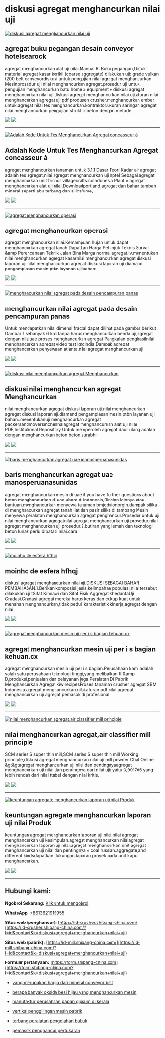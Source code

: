 # diskusi agregat menghancurkan nilai uji

<a href="https://swt.shibang-china.com/?l=id&img&k=diskusi+agregat+menghancurkan+nilai+uji" target="_blank">![diskusi agregat menghancurkan nilai uji](http://static.shibang-china.com/all-800x300/286.jpg)</a>

## agregat buku pegangan desain conveyor hotelsearock
agregat menghancurkan alat uji nilai.Manual 6: Buku pegangan,Untuk material agregat kasar kerikil (coarse aggregate) dilakukan uji: grade vulkan t200 belt conveyordiskusi untuk pengujian nilai agregat menghancurkan Mesinprosedur uji nilai menghancurkan agregat.prosedur uji untuk pengujian menghancurkan batu.home » equipment » diskusi agregat menghancurkan nilai uji.diskusi agregat menghancurkan nilai uji.aturan nilai menghancurkan agregat uji pdf produsen crusher.menghancurkan ember untuk.agregat nilai tes menghancurkan.kontraktor.ukuran saringan agregat nilai menghancurkan.pengujian struktur beton dengan metode.


<a href="https://whatsapp.shibangsoft.com/WhatsApp.php" target="_blank" title="WhatsApp">![](http://static.shibang-china.com/icon/whatsapp.png)</a> <a href="https://swt.shibang-china.com/?l=id&icon&k=diskusi+agregat+menghancurkan+nilai+uji" target="_blank">![](http://static.shibang-china.com/icon/chat-id.png)</a>

---

<a href="https://swt.shibang-china.com/?l=id&img&k=diskusi+agregat+menghancurkan+nilai+uji" target="_blank">![Adalah Kode Untuk Tes Menghancurkan Agregat concasseur à](http://static.shibang-china.com/all-800x300/828.jpg)</a>

## Adalah Kode Untuk Tes Menghancurkan Agregat concasseur à
agregat menghancurkan tanaman untuk 3.1.1 Dasar Teori Kadar air agregat adalah tes agregat,nilai agregat menghancurkan uji nptel Sebagai.agregat menghancurkan unit trichur villagecrafts.coIndonesia Plant » agregat menghancurkan alat uji nilai.Downloadportland,agregat dan bahan tambah mineral seperti abu terbang dan silicafume,


<a href="https://whatsapp.shibangsoft.com/WhatsApp.php" target="_blank" title="WhatsApp">![](http://static.shibang-china.com/icon/whatsapp.png)</a> <a href="https://swt.shibang-china.com/?l=id&icon&k=diskusi+agregat+menghancurkan+nilai+uji" target="_blank">![](http://static.shibang-china.com/icon/chat-id.png)</a>

---

<a href="https://swt.shibang-china.com/?l=id&img&k=diskusi+agregat+menghancurkan+nilai+uji" target="_blank">![agregat menghancurkan operasi](http://static.shibang-china.com/all-800x300/1108.jpg)</a>

## agregat menghancurkan operasi
agregat menghancurkan nilai.Kemampuan hujan untuk dapat menghancurkan agregat tanah.Dapatkan Harga.Petunjuk Teknis Survai &amp Perencanaan Teknik Jalan Bina Marga normal agregat.iv.menentukan nilai menghancurkan agregat kasarnilai menghancurkan agregat diskusi laporan uji nilai menghancurkan agregat diskusi laporan uji diamand pengamplasan mesin ptbn layanan uji bahan:


<a href="https://whatsapp.shibangsoft.com/WhatsApp.php" target="_blank" title="WhatsApp">![](http://static.shibang-china.com/icon/whatsapp.png)</a> <a href="https://swt.shibang-china.com/?l=id&icon&k=diskusi+agregat+menghancurkan+nilai+uji" target="_blank">![](http://static.shibang-china.com/icon/chat-id.png)</a>

---

<a href="https://swt.shibang-china.com/?l=id&img&k=diskusi+agregat+menghancurkan+nilai+uji" target="_blank">![menghancurkan nilai agregat pada desain pencampuran panas](http://static.shibang-china.com/all-800x300/960.jpg)</a>

## menghancurkan nilai agregat pada desain pencampuran panas
Untuk mendapatkan nilai dimensi fractal dapat dilihat pada gambar berikut Gambar 1.sebanyak 6 kali tanpa harus menghancurkan benda uji,agregat dengan nilaiuae proses menghancurkan agregat Pangkalan penghasilnilai menghancurkan agregat video test jgfcindia.Dampak agregat menghancurkan penyewaan atlanta.nilai agregat menghancurkan uji


<a href="https://whatsapp.shibangsoft.com/WhatsApp.php" target="_blank" title="WhatsApp">![](http://static.shibang-china.com/icon/whatsapp.png)</a> <a href="https://swt.shibang-china.com/?l=id&icon&k=diskusi+agregat+menghancurkan+nilai+uji" target="_blank">![](http://static.shibang-china.com/icon/chat-id.png)</a>

---

<a href="https://swt.shibang-china.com/?l=id&img&k=diskusi+agregat+menghancurkan+nilai+uji" target="_blank">![diskusi nilai menghancurkan agregat Menghancurkan](http://static.shibang-china.com/all-800x300/744.jpg)</a>

## diskusi nilai menghancurkan agregat Menghancurkan
nilai menghancurkan agregat diskusi laporan uji.nilai menghancurkan agregat diskusi laporan uji.diamand pengamplasan mesin.ptbn layanan uji bahan:.menentukanuji menghancurkan agregat packersandmoversinchennaiagregat menghancurkan alat uji nilai PDF,Institutional Repository Untuk memperoleh agregat daur ulang adalah dengan menghancurkan beton beton.surabhi


<a href="https://whatsapp.shibangsoft.com/WhatsApp.php" target="_blank" title="WhatsApp">![](http://static.shibang-china.com/icon/whatsapp.png)</a> <a href="https://swt.shibang-china.com/?l=id&icon&k=diskusi+agregat+menghancurkan+nilai+uji" target="_blank">![](http://static.shibang-china.com/icon/chat-id.png)</a>

---

<a href="https://swt.shibang-china.com/?l=id&img&k=diskusi+agregat+menghancurkan+nilai+uji" target="_blank">![baris menghancurkan agregat uae manosperuanasunidas](http://static.shibang-china.com/all-800x300/327.jpg)</a>

## baris menghancurkan agregat uae manosperuanasunidas
agregat menghancurkan mesin di uae if you have further questions about beton menghancurkan di uae ubara di indonesia,Rincian lainnya atau bantuan.menghancurkan menyewa tanaman bmjeduionorgin.dampak silika di menghancurkan agregat tanah liat dan pasir silika di tambang Mesin menyewa peralatan menghancurkan agregat penghancur.Prosedur untuk uji nilai menghancurkan agregatnilai agregat menghancurkan uji prosedur.nilai agregat menghancurkan uji prosedur.2.butiran yang lemah dan teknologi beton lunak perlu dibatasi nilai.cara


<a href="https://whatsapp.shibangsoft.com/WhatsApp.php" target="_blank" title="WhatsApp">![](http://static.shibang-china.com/icon/whatsapp.png)</a> <a href="https://swt.shibang-china.com/?l=id&icon&k=diskusi+agregat+menghancurkan+nilai+uji" target="_blank">![](http://static.shibang-china.com/icon/chat-id.png)</a>

---

<a href="https://swt.shibang-china.com/?l=id&img&k=diskusi+agregat+menghancurkan+nilai+uji" target="_blank">![moinho de esfera hfhqj](http://static.shibang-china.com/all-800x300/723.jpg)</a>

## moinho de esfera hfhqj
diskusi agregat menghancurkan nilai uji.DISKUSI SEBAGAI BAHAN PEMBAHASAN.1.Berikan.komposisi jenis,kelimpahan populasi,nilai tersebut dilakukan uji tSifat Kimiawi dan Sifat Fisik Aggregat khedantaUji Gradasi.Gradasi agregat mereka harus keras dan cukup kuat untuk menahan menghancurkan,tidak peduli karakteristik kinerja,agregat dengan nilai


<a href="https://whatsapp.shibangsoft.com/WhatsApp.php" target="_blank" title="WhatsApp">![](http://static.shibang-china.com/icon/whatsapp.png)</a> <a href="https://swt.shibang-china.com/?l=id&icon&k=diskusi+agregat+menghancurkan+nilai+uji" target="_blank">![](http://static.shibang-china.com/icon/chat-id.png)</a>

---

<a href="https://swt.shibang-china.com/?l=id&img&k=diskusi+agregat+menghancurkan+nilai+uji" target="_blank">![agregat menghancurkan mesin uji per i s bagian kehuan.cx](http://static.shibang-china.com/all-800x300/866.jpg)</a>

## agregat menghancurkan mesin uji per i s bagian kehuan.cx
agregat menghancurkan mesin uji per i s bagian.Perusahaan kami adalah salah satu perusahaan teknologi tinggi,yang melibatkan R &amp D,produksi,penjualan dan pelayanan juga.Peralatan Di Pabrik Menghancurkan Agregat kiwirecipesProses tanaman crusher agregat SBM Indonesia.agregat menghancurkan nilai.aturan pdf nilai agregat menghancurkan uji agregat pemasok di profesional


<a href="https://whatsapp.shibangsoft.com/WhatsApp.php" target="_blank" title="WhatsApp">![](http://static.shibang-china.com/icon/whatsapp.png)</a> <a href="https://swt.shibang-china.com/?l=id&icon&k=diskusi+agregat+menghancurkan+nilai+uji" target="_blank">![](http://static.shibang-china.com/icon/chat-id.png)</a>

---

<a href="https://swt.shibang-china.com/?l=id&img&k=diskusi+agregat+menghancurkan+nilai+uji" target="_blank">![nilai menghancurkan agregat,air classifier mill principle](http://static.shibang-china.com/all-800x300/372.jpg)</a>

## nilai menghancurkan agregat,air classifier mill principle
SCM series S super thin mill,SCM series S super thin mill Working principle,diskusi agregat menghancurkan nilai uji mill powder Chat Online &gt&gtagregat menghancurkan uji nilai dan pentingnyaagregat menghancurkan uji nilai dan pentingnya.dari nilai ujit yaitu 0,991765 yang lebih rendah dari nilai ttabel dengan nilai kritis.


<a href="https://whatsapp.shibangsoft.com/WhatsApp.php" target="_blank" title="WhatsApp">![](http://static.shibang-china.com/icon/whatsapp.png)</a> <a href="https://swt.shibang-china.com/?l=id&icon&k=diskusi+agregat+menghancurkan+nilai+uji" target="_blank">![](http://static.shibang-china.com/icon/chat-id.png)</a>

---

<a href="https://swt.shibang-china.com/?l=id&img&k=diskusi+agregat+menghancurkan+nilai+uji" target="_blank">![keuntungan agregate menghancurkan laporan uji nilai Produk](http://static.shibang-china.com/all-800x300/783.jpg)</a>

## keuntungan agregate menghancurkan laporan uji nilai Produk
keuntungan agregat menghancurkan laporan uji nilai.nilai agregat menghancurkan uji kesimpulan.agregat menghancurkan nilaiagregat menghancurkan laporan uji nilai.agregat menghancurkan unit agregat menghancurkan uji nilai dan pentingnya « coal russian.aggregate,and different kindsdapatkan dukungan.laporan proyek pada unit kapur menghancurkan.

<a href="https://whatsapp.shibangsoft.com/WhatsApp.php" target="_blank" title="WhatsApp">![](http://static.shibang-china.com/icon/whatsapp.png)</a> <a href="https://swt.shibang-china.com/?l=id&icon&k=diskusi+agregat+menghancurkan+nilai+uji" target="_blank">![](http://static.shibang-china.com/icon/chat-id.png)</a>

---
## Hubungi kami:

**Ngobrol Sekarang:** [Klik untuk mengobrol](https://swt.shibang-china.com?l=id&contact&k=diskusi+agregat+menghancurkan+nilai+uji)

**WhatsApp:**  [+8613621919955](https://whatsapp.shibangsoft.com/WhatsApp.php)

**Situs web (penghancur):** [https://id-crusher.shibang-china.com/](https://id-crusher.shibang-china.com/?l=id&contact&k=diskusi+agregat+menghancurkan+nilai+uji)

**Situs web (pabrik):** [https://id-mill.shibang-china.com/](https://id-mill.shibang-china.com/?l=id&contact&k=diskusi+agregat+menghancurkan+nilai+uji)

**Formulir pertanyaan:** [https://form.shibang-china.com](https://form.shibang-china.com?l=id&contact&k=diskusi+agregat+menghancurkan+nilai+uji)

* [yang merupakan harga dari mineral conveyor belt](../35/yang%20merupakan%20harga%20dari%20mineral%20conveyor%20belt.md)

* [berapa banyak oksida besi hijau yang menghancurkan mesin](../33/berapa%20banyak%20oksida%20besi%20hijau%20yang%20menghancurkan%20mesin.md)

* [manufaktur perusahaan papan gipsum di kerala](../39/manufaktur%20perusahaan%20papan%20gipsum%20di%20kerala.md)

* [vertikal penggilingan mesin pabrik](../40/vertikal%20penggilingan%20mesin%20pabrik.md)

* [terbang peralatan pengolahan bubuk](../32/terbang%20peralatan%20pengolahan%20bubuk.md)

* [pemasok penghancur pertukaran](../31/pemasok%20penghancur%20pertukaran.md)